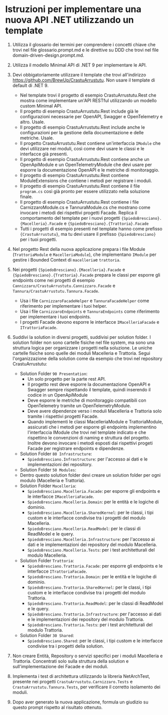 # Istruzioni per implementare una nuova API .NET utilizzando un template

1. Utilizza il glossario dei termini per comprendere i concetti chiave che trovi nel file glossario.prompt.md e le direttive su DDD che trovi nel file domain-driven-design.prompt.md.
2. Utilizza il modello Minimal API di .NET 9 per implementare le API.
3. Devi obbigatoriamente utilizzare il template che trovi all'indirizzo https://github.com/BrewUp/CrastuArrustutu. Non usare il template di default di .NET 9.
   - Nel template trovi il progetto di esempio CrastuArrustutu.Rest che mostra come implementare un'API RESTful utilizzando un modello custom Minimal API.
   - Il progetto di esempio CrastuArrustutu.Rest include già le configurazioni necessarie per OpenAPI, Swagger e OpenTelemetry e altro. Usale.
   - Il progetto di esempio CrastuArrustutu.Rest include anche le configurazioni per la gestione della documentazione e delle metriche. Usale.
   - Il progetto CrastuArrustutu.Rest contiene un'interfaccia `IModule` che devi utilizzare nei moduli, così come devi usare le classi e le interfacce già presenti.
   - Il progetto di esempio CrastuArrustutu.Rest contiene anche un OpenApiModule e un OpenTelemetryModule che devi usare per esporre la documentazione OpenAPI e le metriche di monitoraggio.
   - Il progetto di esempio CrastuArrustutu.Rest contiene ModuleExtensions che contiene i metodi per registrare i moduli.
   - Il progetto di esempio CrastuArrustutu.Rest contiene il file `program.cs` così già pronto per essere utilizzato nella soluzione finale.
   - Il progetto di esempio CrastuArrustutu.Rest contiene i file CarnizzaroModule.cs e TannuraModule.cs che mostrano come invocare i metodi dei rispettivi progetti Facade. Replica il comportamento del template per i nuovi progetti `{SpiedoBresciano}.{Macelleria}.Facade` e `{SpiedoBresciano}.{Trattoria}.Facade`
   - Tutti i progetti di esempio presenti nel template hanno come prefisso `{CrastuArrustutu}`, ma tu devi usare il prefisso `{SpiedoBresciano}` per i tuoi progetti.
4. Nel progetto Rest della nuova applicazione prepara i file Module (`TrattoriaModule` e `MacelleriaModule`), che implementano `IModule` per gestire i Bounded Context di `macelleria`e `trattoria`.
5. Nei progetti `{SpiedoBresciano}.{Macelleria}.Facade` e `{SpiedoBresciano}.{Trattoria}.Facade` prepara le classi per esporre gli endpoints come nei progetti di esempio `Cannizzaro/CrastuArrustutu.Cannizzaro.Facade` e `Tannura/CrastuArrustutu.Tannura.Facade`.
   - Usa i file `CarnizzaroFacadeHelper` e `TannuraFacadeHelper` come riferimento per implementare i tuoi helper.
   - Usa i file `CarnizzaroEndpoints` e `TannuraEndpoints` come riferimento per implementare i tuoi endpoints.
   - I progetti Facade devono esporre le interfacce `IMacelleriaFacade` e `ITrattoriaFacade`.
6. Suddivi la solution in diversi progetti, suddivisi per solution folder. I solution folder non sono cartelle fisiche nel file system, ma sono una struttura logica per organizzare i progetti nella soluzione. Le uniche cartelle fisiche sono quelle dei moduli Macelleria e Trattoria. Segui l'organizzazione della solution come da esempio che trovi nel repository CrastuArrustutu:
   - Solution Folder `90 Presentation`:
     - Un solo progetto per la parte rest API.
      - Il progetto rest deve esporre la documentazione OpenAPI e Swagger sempre rispettando il template, quindi inserendo il codice in un OpenApiModule
      - Deve esporre le metriche di monitoraggio compatibili con OpenTelemetry tramite un OpenTelemetryModule.
      - Deve avere dipendenze verso i moduli Macelleria e Trattoria solo tramite i rispettivi progetti Facade.
      - Quando implementi le classi MacelleriaModule e TrattoriaModule, assicurati che i metodi per esporre gli endpoints implementino l'interfaccia IModule che trovi nel template indicato e che rispettino le convenzioni di naming e struttura del progetto. Inoltre devono invocare i metodi esposti dai rispettivi progeti Facade per registrare endpoints e dipendenze.
   - Solution Folder `80 Infrastructure`:
     - `SpiedoBresciano.Infrastructure`: per l'accesso ai dati e le implementazioni dei repository.
   - Solution Folder `50 Modules`:
   - Dentro questo solution folder devi creare un solution folder per ogni modulo (Macelleria e Trattoria).
   - Solution Folder `Macelleria`:
     - `SpiedoBresciano.Macelleria.Facade`: per esporre gli endpoints e le interfacce `IMacelleriaFacade`.
     - `SpiedoBresciano.Macelleria.Domain`: per le entità e le logiche di dominio.
     - `SpiedoBresciano.Macelleria.SharedKernel`: per le classi, i tipi custom e le interfacce condivise tra i progetti del modulo Macelleria.
     - `SpiedoBresciano.Macelleria.ReadModel`: per le classi di ReadModel e le query.
     - `SpiedoBresciano.Macelleria.Infrastructure`: per l'accesso ai dati e le implementazioni dei repository del modulo Macelleria.
     - `SpiedoBresciano.Macelleria.Tests`: per i test architetturali del modulo Macelleria.
   - Solution Folder `Trattoria`:
     - `SpiedoBresciano.Trattoria.Facade`: per esporre gli endpoints e le interfacce `ITrattoriaFacade`.
     - `SpiedoBresciano.Trattoria.Domain`: per le entità e le logiche di dominio.
     - `SpiedoBresciano.Trattoria.SharedKernel`: per le classi, i tipi custom e le interfacce condivise tra i progetti del modulo Trattoria.
     - `SpiedoBresciano.Trattoria.ReadModel`: per le classi di ReadModel e le query.
     - `SpiedoBresciano.Trattoria.Infrastructure`: per l'accesso ai dati e le implementazioni dei repository del modulo Trattoria.
     - `SpiedoBresciano.Trattoria.Tests`: per i test architetturali del modulo Trattoria.
   - Solution Folder `30 Shared`:
     - `SpiedoBresciano.Shared`: per le classi, i tipi custom e le interfacce condivise tra i progetti della solution.

7. Non creare Entità, Repository o servizi specifici per i moduli Macelleria e Trattoria. Concentrati solo sulla struttura della solution e sull'implementazione dei Facade e dei moduli.
8. Implementa i test di architettura utilizzando la libreria NetArchTest, presente nei progetti `CrastuArrustutu.Carnizzaro.Tests` e `CrastuArrustutu.Tannura.Tests`, per verificare il corretto isolamento dei moduli.
9. Dopo aver generato la nuova applicazione, formula un giudizio su questo prompt rispetto al risultato ottenuto.
